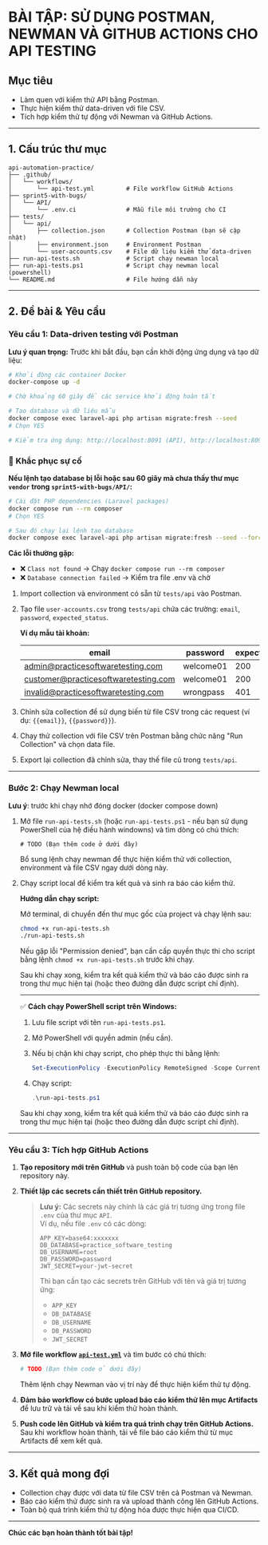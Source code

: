 # BÀI TẬP: SỬ DỤNG POSTMAN, NEWMAN VÀ GITHUB ACTIONS CHO API TESTING

## Mục tiêu
- Làm quen với kiểm thử API bằng Postman.
- Thực hiện kiểm thử data-driven với file CSV.
- Tích hợp kiểm thử tự động với Newman và GitHub Actions.

---

## 1. Cấu trúc thư mục

```
api-automation-practice/
├── .github/
│   └── workflows/
│       └── api-test.yml         # File workflow GitHub Actions
├── sprint5-with-bugs/
│   └── API/
│       └── .env.ci              # Mẫu file môi trường cho CI
├── tests/
│   └── api/
│       ├── collection.json      # Collection Postman (bạn sẽ cập nhật)
│       ├── environment.json     # Environment Postman
│       └── user-accounts.csv    # File dữ liệu kiểm thử data-driven
├── run-api-tests.sh             # Script chạy newman local
├── run-api-tests.ps1            # Script chạy newman local (powershell)
└── README.md                    # File hướng dẫn này
```

---


## 2. Đề bài & Yêu cầu

### Yêu cầu 1: Data-driven testing với Postman

**Lưu ý quan trọng:** Trước khi bắt đầu, bạn cần khởi động ứng dụng và tạo dữ liệu:

```bash
# Khởi động các container Docker
docker-compose up -d

# Chờ khoảng 60 giây để các service khởi động hoàn tất

# Tạo database và dữ liệu mẫu
docker compose exec laravel-api php artisan migrate:fresh --seed
# Chọn YES

# Kiểm tra ứng dụng: http://localhost:8091 (API), http://localhost:8092 (UI)
```

### 🔧 Khắc phục sự cố

**Nếu lệnh tạo database bị lỗi hoặc sau 60 giây mà chưa thấy thư mục `vendor` trong `sprint5-with-bugs/API/`:**

```bash
# Cài đặt PHP dependencies (Laravel packages)
docker compose run --rm composer
# Chọn YES

# Sau đó chạy lại lệnh tạo database
docker compose exec laravel-api php artisan migrate:fresh --seed --force
```

**Các lỗi thường gặp:**
- ❌ `Class not found` → Chạy `docker compose run --rm composer`
- ❌ `Database connection failed` → Kiểm tra file .env và chờ

1. Import collection và environment có sẵn từ `tests/api` vào Postman.
2. Tạo file `user-accounts.csv` trong `tests/api` chứa các trường: `email`, `password`, `expected_status`.

   **Ví dụ mẫu tài khoản:**

   | email                                | password   | expected_status |
   |--------------------------------------|------------|-----------------|
   | admin@practicesoftwaretesting.com    | welcome01  | 200             |
   | customer@practicesoftwaretesting.com | welcome01  | 200             |
   | invalid@practicesoftwaretesting.com  | wrongpass  | 401             |

3. Chỉnh sửa collection để sử dụng biến từ file CSV trong các request (ví dụ: `{{email}}`, `{{password}}`).
4. Chạy thử collection với file CSV trên Postman bằng chức năng "Run Collection" và chọn data file.
5. Export lại collection đã chỉnh sửa, thay thế file cũ trong `tests/api`.

---

### Bước 2: Chạy Newman local

**Lưu ý**: trước khi chạy nhớ đóng docker (docker compose down)

1. Mở file `run-api-tests.sh` (hoặc `run-api-tests.ps1` - nếu bạn sử dụng PowerShell của hệ điều hành windowns) và tìm dòng có chú thích:
    ```
    # TODO (Bạn thêm code ở dưới đây)
    ```
    Bổ sung lệnh chạy newman để thực hiện kiểm thử với collection, environment và file CSV ngay dưới dòng này.
2. Chạy script local để kiểm tra kết quả và sinh ra báo cáo kiểm thử.

    **Hướng dẫn chạy script:**

    Mở terminal, di chuyển đến thư mục gốc của project và chạy lệnh sau:

    ```bash
    chmod +x run-api-tests.sh
    ./run-api-tests.sh
    ```

    Nếu gặp lỗi "Permission denied", bạn cần cấp quyền thực thi cho script bằng lệnh `chmod +x run-api-tests.sh` trước khi chạy.

    Sau khi chạy xong, kiểm tra kết quả kiểm thử và báo cáo được sinh ra trong thư mục hiện tại (hoặc theo đường dẫn được script chỉ định).

    ---

    ✅ **Cách chạy PowerShell script trên Windows:**

    1. Lưu file script với tên `run-api-tests.ps1`.
    2. Mở PowerShell với quyền admin (nếu cần).
    3. Nếu bị chặn khi chạy script, cho phép thực thi bằng lệnh:

        ```powershell
        Set-ExecutionPolicy -ExecutionPolicy RemoteSigned -Scope CurrentUser
        ```

    4. Chạy script:

        ```powershell
        .\run-api-tests.ps1
        ```

    Sau khi chạy xong, kiểm tra kết quả kiểm thử và báo cáo được sinh ra trong thư mục hiện tại (hoặc theo đường dẫn được script chỉ định).

---

### Yêu cầu 3: Tích hợp GitHub Actions

1. **Tạo repository mới trên GitHub** và push toàn bộ code của bạn lên repository này.

2. **Thiết lập các secrets cần thiết trên GitHub repository.**  
    > **Lưu ý:** Các secrets này chính là các giá trị tương ứng trong file `.env` của thư mục `API`.  
    > Ví dụ, nếu file `.env` có các dòng:
    > ```
    > APP_KEY=base64:xxxxxxx
    > DB_DATABASE=practice_software_testing
    > DB_USERNAME=root
    > DB_PASSWORD=password
    > JWT_SECRET=your-jwt-secret
    > ```
    > Thì bạn cần tạo các secrets trên GitHub với tên và giá trị tương ứng:
    > - `APP_KEY`
    > - `DB_DATABASE`
    > - `DB_USERNAME`
    > - `DB_PASSWORD`
    > - `JWT_SECRET`

3. **Mở file workflow [`api-test.yml`](.github/workflows/api-test.yml)** và tìm bước có chú thích:
    ```yaml
    # TODO (Bạn thêm code ở dưới đây)
    ```
    Thêm lệnh chạy Newman vào vị trí này để thực hiện kiểm thử tự động.

4. **Đảm bảo workflow có bước upload báo cáo kiểm thử lên mục Artifacts** để lưu trữ và tải về sau khi kiểm thử hoàn thành.

5. **Push code lên GitHub và kiểm tra quá trình chạy trên GitHub Actions.**  
    Sau khi workflow hoàn thành, tải về file báo cáo kiểm thử từ mục Artifacts để xem kết quả.


---

## 3. Kết quả mong đợi

- Collection chạy được với data từ file CSV trên cả Postman và Newman.
- Báo cáo kiểm thử được sinh ra và upload thành công lên GitHub Actions.
- Toàn bộ quá trình kiểm thử tự động hóa được thực hiện qua CI/CD.

---

**Chúc các bạn hoàn thành tốt bài tập!**
